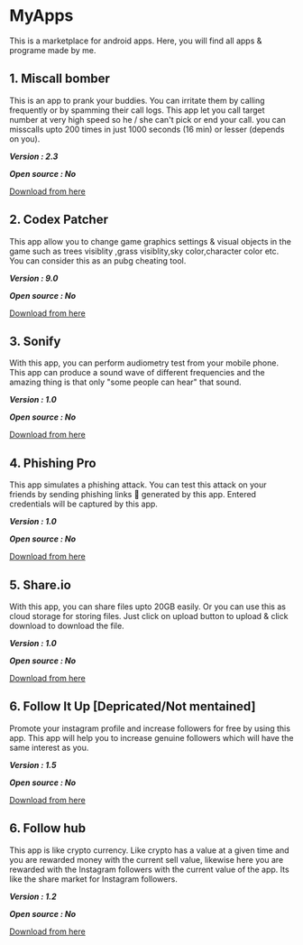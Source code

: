 # MyApps
This is a marketplace for android apps. Here, you will find all apps & programe made by me.

## 1. Miscall bomber
This is an app to prank your buddies. You can irritate them by calling frequently or by spamming their call logs. This app let you call target number at very high speed so he / she can't pick or end your call. you can misscalls upto 200 times in just 1000 seconds (16 min) or lesser (depends on you).

***Version : 2.3***

***Open source : No***

[Download from here](https://www.rahilxcoder.tk/apps/call-flooder)


## 2. Codex Patcher
This app allow you to change game graphics settings & visual objects in the game such as trees visiblity ,grass visiblity,sky color,character color etc. You can consider this as an pubg cheating tool.

***Version : 9.0***

***Open source : No***

[Download from here](https://www.rahilxcoder.tk/apps/codex-patcher)



## 3. Sonify
With this app, you can perform audiometry test from your mobile phone.  This app can produce a sound wave of different frequencies and the amazing thing is that only "some people can hear" that sound.

***Version : 1.0***

***Open source : No***

[Download from here](https://www.rahilxcoder.tk/apps/sonify)



## 4. Phishing Pro
This app simulates a phishing attack.  You can test this attack on your friends by sending phishing links 🔗 generated by this app. Entered credentials will be captured by this app.

***Version : 1.0***

***Open source : No***

[Download from here](https://www.rahilxcoder.tk/apps/phishing-pro)



## 5. Share.io
With this app, you can share files upto 20GB easily. Or you can use this as cloud storage for storing files. Just click on upload button to upload & click download to download the file.

***Version : 1.0***

***Open source : No***

[Download from here](https://www.rahilxcoder.tk/apps/share-io)


## 6. Follow It Up [Depricated/Not mentained]
Promote your instagram profile and increase followers for free by using this app. This app will help you to increase genuine followers which will have the same interest as you. 

***Version : 1.5***

***Open source : No***

[Download from here](https://www.rahilxcoder.tk/apps/follow-it-up)


## 6. Follow hub
This app is like crypto currency. Like crypto has a value at a given time and you are rewarded money with the current sell value, likewise here you are rewarded with the Instagram followers with the current value of the app. Its like the share market for Instagram followers.

***Version : 1.2***

***Open source : No***

[Download from here](https://www.rahilxcoder.tk/apps/followhub)


